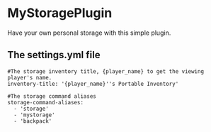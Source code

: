 # MyStoragePlugin
Have your own personal storage with this simple plugin.

## The settings.yml file
```
#The storage inventory title, {player_name} to get the viewing player's name.
inventory-title: '{player_name}''s Portable Inventory'

#The storage command aliases
storage-command-aliases:
  - 'storage'
  - 'mystorage'
  - 'backpack'
```
